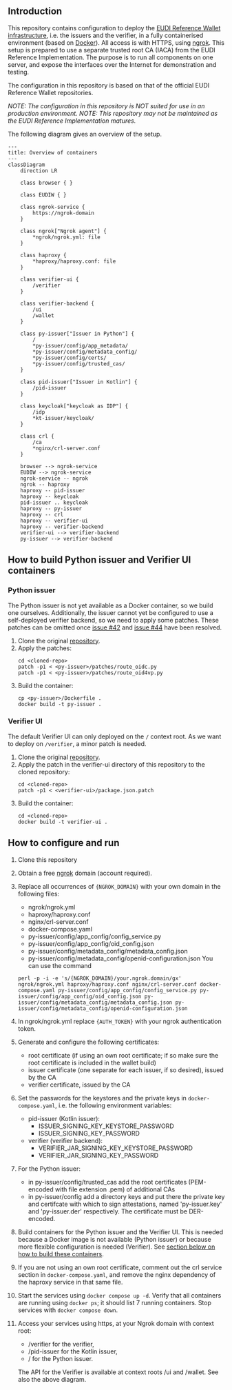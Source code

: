 ## Introduction

This repository contains configuration to deploy the [EUDI Reference Wallet infrastructure](https://github.com/orgs/eu-digital-identity-wallet/repositories?type=all), i.e. the issuers and the verifier, in a fully containerised environment (based on [Docker](https://docs.docker.com/)). All access is with HTTPS, using [ngrok](https://ngrok.com/). This setup is prepared to use a separate trusted root CA (IACA) from the EUDI Reference Implementation. The purpose is to run all components on one server, and expose the interfaces over the Internet for demonstration and testing.

The configuration in this repository is based on that of the official EUDI Reference Wallet repositories.

*NOTE: The configuration in this repository is NOT suited for use in an production environment.*
*NOTE: This repository may not be maintained as the EUDI Reference Implementation matures.*

The following diagram gives an overview of the setup.

```mermaid
---
title: Overview of containers
---
classDiagram
    direction LR

    class browser { }

    class EUDIW { }
    
    class ngrok-service { 
        https://ngrok-domain
    }

    class ngrok["Ngrok agent"] {  
        *ngrok/ngrok.yml: file
    }

    class haproxy { 
        *haproxy/haproxy.conf: file
    }
    
    class verifier-ui { 
        /verifier
    }
 
    class verifier-backend {
        /ui
        /wallet
    }
    
    class py-issuer["Issuer in Python"] { 
        /
        *py-issuer/config/app_metadata/
        *py-issuer/config/metadata_config/
        *py-issuer/config/certs/
        *py-issuer/config/trusted_cas/
    }
    
    class pid-issuer["Issuer in Kotlin"] {
        /pid-issuer
    }

    class keycloak["keycloak as IDP"] {
        /idp
        *kt-issuer/keycloak/
    } 

    class crl {
        /ca
        *nginx/crl-server.conf
    }

    browser --> ngrok-service
    EUDIW --> ngrok-service
    ngrok-service -- ngrok
    ngrok -- haproxy
    haproxy -- pid-issuer
    haproxy -- keycloak
    pid-issuer .. keycloak
    haproxy -- py-issuer
    haproxy -- crl
    haproxy -- verifier-ui
    haproxy -- verifier-backend
    verifier-ui --> verifier-backend
    py-issuer --> verifier-backend
```

## How to build Python issuer and Verifier UI containers

### Python issuer
The Python issuer is not yet available as a Docker container, so we build one ourselves. Additionally, the issuer cannot yet be configured to use a self-deployed verifier backend, so we need to apply some patches. These patches can be omitted once [issue #42](https://github.com/eu-digital-identity-wallet/eudi-srv-web-issuing-eudiw-py/issues/42) and [issue #44](https://github.com/eu-digital-identity-wallet/eudi-srv-web-issuing-eudiw-py/issues/44) have been resolved.

1. Clone the original [repository](https://github.com/eu-digital-identity-wallet/eudi-srv-web-issuing-eudiw-py).
2. Apply the patches:
    ```
    cd <cloned-repo>
    patch -p1 < <py-issuer>/patches/route_oidc.py
    patch -p1 < <py-issuer>/patches/route_oid4vp.py
    ```
2. Build the container:
    ```
    cp <py-issuer>/Dockerfile .
    docker build -t py-issuer .
    ```

### Verifier UI
The default Verifier UI can only deployed on the `/` context root. As we want to deploy on `/verifier`, a minor patch is needed.

1. Clone the original [repository](https://github.com/eu-digital-identity-wallet/eudi-web-verifier).
2. Apply the patch in the verifier-ui directory of this repository to the cloned repository: 
    ```
    cd <cloned-repo>
    patch -p1 < <verifier-ui>/package.json.patch
    ```
3. Build the container:
    ```
    cd <cloned-repo>
    docker build -t verifier-ui .
    ```

## How to configure and run

 1. Clone this repository
 1. Obtain a free [ngrok](https://ngrok.com/) domain (account required).
 3. Replace all occurrences of `{NGROK_DOMAIN}` with your own domain in the following files:
    - ngrok/ngrok.yml
    - haproxy/haproxy.conf
    - nginx/crl-server.conf
    - docker-compose.yaml
    - py-issuer/config/app_config/config_service.py
    - py-issuer/config/app_config/oid_config.json
    - py-issuer/config/metadata_config/metadata_config.json
    - py-issuer/config/metadata_config/openid-configuration.json
   You can use the command
    ```
    perl -p -i -e 's/{NGROK_DOMAIN}/your.ngrok.domain/gx' ngrok/ngrok.yml haproxy/haproxy.conf nginx/crl-server.conf docker-compose.yaml py-issuer/config/app_config/config_service.py py-issuer/config/app_config/oid_config.json py-issuer/config/metadata_config/metadata_config.json py-issuer/config/metadata_config/openid-configuration.json
    ```
4. In ngrok/ngrok.yml replace `{AUTH_TOKEN}` with your ngrok authentication token.
5. Generate and configure the following certificates:
    - root certificate (if using an own root certificate; if so make sure the root certificate is included in the wallet build)
    - issuer certificate (one separate for each issuer, if so desired), issued by the CA
    - verifier certificate, issued by the CA
6. Set the passwords for the keystores and the private keys in `docker-compose.yaml`, i.e. the following environment variables:
    - pid-issuer (Kotlin issuer):
        - ISSUER_SIGNING_KEY_KEYSTORE_PASSWORD
        - ISSUER_SIGNING_KEY_PASSWORD
    - verifier (verifier backend):
        - VERIFIER_JAR_SIGNING_KEY_KEYSTORE_PASSWORD
        - VERIFIER_JAR_SIGNING_KEY_PASSWORD
7. For the Python issuer:
    - in py-issuer/config/trusted_cas add the root certificates (PEM-encoded with file extension .pem) of additional CAs
    - in py-issuer/config add a directory keys and put there the private key and certifcate with which to sign attestations, named 'py-issuer.key' and 'py-issuer.der' respectively. The certificate must be DER-encoded.
8. Build containers for the Python issuer and the Verifier UI. This is needed because a Docker image is not available (Python issuer) or because more flexible configuration is needed (Verifier). See [section below on how to build these containers](#how-to-build-python-issuer-and-verifier-ui-container).
9. If you are not using an own root certificate, comment out the crl service section in `docker-compose.yaml`, and remove the nginx dependency of the haproxy service in that same file.
10. Start the services using `docker compose up -d`. Verify that all containers are running using `docker ps`; it should list 7 running containers. Stop services with `docker compose down`.
11. Access your services using https, at your Ngrok domain with context root:
    - /verifier for the verifier,
    - /pid-issuer for the Kotlin issuer,
    - / for the Python issuer.

    The API for the Verifier is available at context roots /ui and /wallet. See also the above diagram.